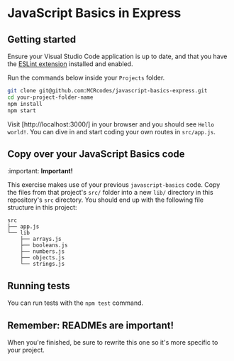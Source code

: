 # JavaScript Basics in Express

## Getting started

Ensure your Visual Studio Code application is up to date, and that you have the [ESLint extension](https://marketplace.visualstudio.com/items?itemName=dbaeumer.vscode-eslint) installed and enabled.

Run the commands below inside your `Projects` folder.

```bash
git clone git@github.com:MCRcodes/javascript-basics-express.git
cd your-project-folder-name
npm install
npm start
```

Visit [http://localhost:3000/] in your browser and you should see `Hello world!`. You can dive in and start coding your own routes in `src/app.js`.

## Copy over your JavaScript Basics code

:important: **Important!**

This exercise makes use of your previous `javascript-basics` code. Copy the files from that project's `src/` folder into a new `lib/` directory in this repository's `src` directory. You should end up with the following file structure in this project:

```
src
├── app.js
└── lib
    ├── arrays.js
    ├── booleans.js
    ├── numbers.js
    ├── objects.js
    └── strings.js
```

## Running tests

You can run tests with the `npm test` command.

## Remember: READMEs are important!

When you're finished, be sure to rewrite this one so it's more specific to your project.
